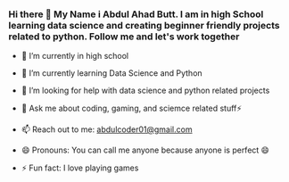 ### Hi there 👋 My Name i Abdul Ahad Butt. I am in high School learning data science and creating beginner friendly projects related to python. Follow me and let's work together

<!--
**abdulcoder01/abdulcoder01** is a ✨ _special_ ✨ repository because its `README.md` (this file) appears on your GitHub profile.
-->

- 🔭 I’m currently in high school

- 🌱 I’m currently learning Data Science and Python 
- 🤔 I’m looking for help with data science and python related projects
- 💬 Ask me about coding, gaming, and sciemce related stuff⚡
- 📫 Reach out to me: abdulcoder01@gmail.com
- 😄 Pronouns: You can call me anyone because anyone is perfect 😄
- ⚡ Fun fact: I love playing games 


